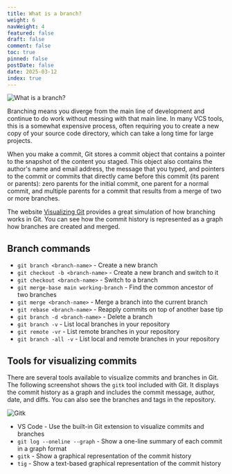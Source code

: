 ```yaml
---
title: What is a branch?
weight: 6
navWeight: 4
featured: false
draft: false
comment: false
toc: true
pinned: false
postDate: false
date: 2025-03-12
index: true
---
```

<!-- markdownlint-disable MD041 -->

![What is a branch?][02]

Branching means you diverge from the main line of development and continue to do work without
messing with that main line. In many VCS tools, this is a somewhat expensive process, often
requiring you to create a new copy of your source code directory, which can take a long time for
large projects.

When you make a commit, Git stores a commit object that contains a pointer to the snapshot of the
content you staged. This object also contains the author's name and email address, the message that
you typed, and pointers to the commit or commits that directly came before this commit (its parent
or parents): zero parents for the initial commit, one parent for a normal commit, and multiple
parents for a commit that results from a merge of two or more branches.

The website [Visualizing Git](https://git-school.github.io/visualizing-git/) provides a great
simulation of how branching works in Git. You can see how the commit history is represented as a
graph how branches are created and merged.

## Branch commands

- `git branch <branch-name>` - Create a new branch
- `git checkout -b <branch-name>` - Create a new branch and switch to it
- `git checkout <branch-name>` - Switch to a branch
- `git merge-base main working-branch` - Find the common ancestor of two branches
- `git merge <branch-name>` - Merge a branch into the current branch
- `git rebase <branch-name>` - Reapply commits on top of another base tip
- `git branch -d <branch-name>` - Delete a branch
- `git branch -v` - List local branches in your repository
- `git remote -vr` - List remote branches in your repository
- `git branch -all -v` - List local and remote branches in your repository

## Tools for visualizing commits

There are several tools available to visualize commits and branches in Git. The following screenshot
shows the `gitk` tool included with Git. It displays the commit history as a graph and includes the
commit message, author, date, and diffs. You can also see the branches and tags in the repository.

![Gitk][01]

- VS Code - Use the built-in Git extension to visualize commits and branches
- `git log --oneline --graph` - Show a one-line summary of each commit in a graph format
- `gitk` - Show a graphical representation of the commit history
- `tig` - Show a text-based graphical representation of the commit history

<!-- link references -->
[01]: images/gitfundamentals/s6-gitk-graph.png
[02]: images/gitfundamentals/slide6.png
